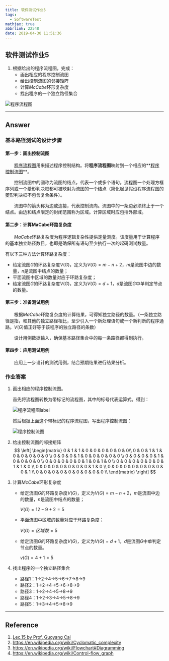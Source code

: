 ```yaml
---
title: 软件测试作业5
tags:
  - SoftwareTest
mathjax: true
abbrlink: 22548
date: 2019-04-30 11:51:36
---
```


## 软件测试作业5

1. 根据给出的程序流程图，完成：
   - 画出相应的程序控制流图
   - 给出控制流图的邻接矩阵
   - 计算*McCabe*环形复杂度
   - 找出程序的一个独立路径集合

<!-- more -->

![程序流程图](/images/ProgramFlowChart.png)

------

## Answer

### 基本路径测试的设计步骤

#### 第一步：画出控制流图

&emsp;&emsp;[程序流程图](<https://en.wikipedia.org/wiki/Flowchart#Diagramming>)用来描述程序控制结构。将**程序流程图**映射到一个相应的**[程序控制流图](<https://en.wikipedia.org/wiki/Control-flow_graph>)**。

&emsp;&emsp;控制流图中的圆称为流图的结点，代表一个或多个语句。流程图一个处理方框序列或一个菱形判决框都可被映射为流图的一个结点（简化起见假设程序流程图的菱形判决框不包含复合条件）。

&emsp;&emsp;流图中的箭头称为边或连接，代表控制流向。流图中的一条边必须终止于一个结点。由边和结点限定的封闭范围称为区域。计算区域时应包括外部域。

#### 第二步：计算MaCabe环路复杂度

&emsp;&emsp;*MaCabe*环路复杂度为程序逻辑复杂性提供定量测度。该度量用于计算程序的基本独立路径数目，也即是确保所有语句至少执行一次的起码测试数量。

有以下三种方法计算环路复杂度：

+ 给定流图$G$的环路复杂度$V(G)$，定义为$V(G) = m - n + 2$，$m$是流图中边的数量，$n$是流图中结点的数量；
+ 平面流图中区域的数量对应于环路复杂度；
+ 给定流图$G$的环路复杂度$V(G)$，定义为$V(G)=d+1$，$d$是流图$G$中单判定节点的数量。

#### 第三步：准备测试用例

&emsp;&emsp;根据*MaCabe*环路复杂度的计算结果，可得知独立路径的数量。（一条独立路径是指，和其他的独立路径相比，至少引入一个新处理语句或一个新判断的程序通路。$V(G)$值正好等于该程序的独立路径的条数）

&emsp;&emsp;设计用例数据输入，确保基本路径集合中的每一条路径都得到执行。

#### 第四步：应用测试用例

&emsp;&emsp;应用上一步设计的测试用例，结合预期结果进行结果分析。

### 作业答案

1. 画出相应的程序控制流图。

   首先将流程图转换为带标记的流程图，其中的标号代表运算式。得到：

   ![程序流程图label](/images/ProgramFlowChartLabel.png)

   然后根据上面这个带标记的程序流程图，写出程序控制流图：

   ![程序控制流图](/images/ProgramControlFlowChart.png)

2. 给出控制流图的邻接矩阵
   $$
   \left[
    \begin{matrix}
      0 & 1 & 1 & 0 & 0 & 0 & 0 & 0 & 0\\
      0 & 0 & 1 & 1 & 0 & 0 & 0 & 0 & 0 \\
      0 & 0 & 0 & 1 & 0 & 0 & 0 & 0 & 0 \\
      0 & 0 & 0 & 0 & 1 & 0 & 0 & 0 & 0 \\
      0 & 0 & 0 & 0 & 0 & 1 & 0 & 1 & 0 \\
      0 & 0 & 0 & 0 & 0 & 0 & 1 & 1 & 0 \\
      0 & 0 & 0 & 0 & 0 & 0 & 0 & 1 & 0 \\
      0 & 0 & 0 & 0 & 0 & 0 & 0 & 0 & 1 \\
      0 & 0 & 0 & 0 & 0 & 0 & 0 & 0 & 0 \\
     \end{matrix}
   \right]
   $$

3. 计算*McCabe*环形复杂度

   - 给定流图$G$的环路复杂度$V(G)$，定义为$V(G) = m - n + 2$，$m$是流图中边的数量，$n$是流图中结点的数量；

     $V(G) = 12 - 9 + 2 = 5$

   - 平面流图中区域的数量对应于环路复杂度；

     $V(G)=区域数 = 5$

   - 给定流图$G$的环路复杂度$V(G)$，定义为$V(G)=d+1$，$d$是流图$G$中单判定节点的数量。

     $v(G) = 4 + 1 = 5$

4. 找出程序的一个独立路径集合

   - 路径1：1$\rightarrow$2$\rightarrow$4$\rightarrow$5$\rightarrow$6$\rightarrow$7$\rightarrow$8$\rightarrow$9
   - 路径2：1$\rightarrow$2$\rightarrow$4$\rightarrow$5$\rightarrow$6$\rightarrow$8$\rightarrow$9
   - 路径3：1$\rightarrow$2$\rightarrow$4$\rightarrow$5$\rightarrow$8$\rightarrow$9
   - 路径4：1$\rightarrow$2$\rightarrow$3$\rightarrow$4$\rightarrow$5$\rightarrow$8$\rightarrow$9
   - 路径5：1$\rightarrow$3$\rightarrow$4$\rightarrow$5$\rightarrow$8$\rightarrow$9

---

## Reference

1. [Lec.15 by Prof. Guoyang Cai](/download/Lec15.pdf)
2. <https://en.wikipedia.org/wiki/Cyclomatic_complexity>
3. https://en.wikipedia.org/wiki/Flowchart#Diagramming
4. https://en.wikipedia.org/wiki/Control-flow_graph
